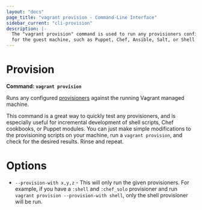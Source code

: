 ```yaml
---
layout: "docs"
page_title: "vagrant provision - Command-Line Interface"
sidebar_current: "cli-provision"
description: |-
  The "vagrant provision" command is used to run any provisioners configured
  for the guest machine, such as Puppet, Chef, Ansible, Salt, or Shell.
---
```


# Provision

**Command: `vagrant provision`**

Runs any configured [provisioners](/docs/provisioning/)
against the running Vagrant managed machine.

This command is a great way to quickly test any provisioners, and is especially
useful for incremental development of shell scripts, Chef cookbooks, or Puppet
modules. You can just make simple modifications to the provisioning scripts
on your machine, run a `vagrant provision`, and check for the desired results.
Rinse and repeat.

# Options

* `--provision-with x,y,z` - This will only run the given provisioners. For
  example, if you have a `:shell` and `:chef_solo` provisioner and run
  `vagrant provision --provision-with shell`, only the shell provisioner will
  be run.
